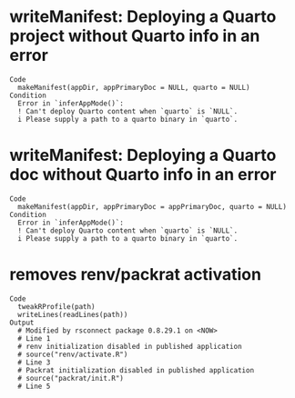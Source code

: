 # writeManifest: Deploying a Quarto project without Quarto info in an error

    Code
      makeManifest(appDir, appPrimaryDoc = NULL, quarto = NULL)
    Condition
      Error in `inferAppMode()`:
      ! Can't deploy Quarto content when `quarto` is `NULL`.
      i Please supply a path to a quarto binary in `quarto`.

# writeManifest: Deploying a Quarto doc without Quarto info in an error

    Code
      makeManifest(appDir, appPrimaryDoc = appPrimaryDoc, quarto = NULL)
    Condition
      Error in `inferAppMode()`:
      ! Can't deploy Quarto content when `quarto` is `NULL`.
      i Please supply a path to a quarto binary in `quarto`.

# removes renv/packrat activation

    Code
      tweakRProfile(path)
      writeLines(readLines(path))
    Output
      # Modified by rsconnect package 0.8.29.1 on <NOW>
      # Line 1
      # renv initialization disabled in published application
      # source("renv/activate.R")
      # Line 3
      # Packrat initialization disabled in published application
      # source("packrat/init.R")
      # Line 5

